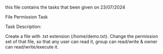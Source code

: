 this file contains the tasks that been given on 23/07/2024

File Permission Task


Task Description:

Create a file with .txt extension (/home/demo.txt). Change the permission set of that file, so that any user can read it, group can read/write & owner can read/write/execute it.
